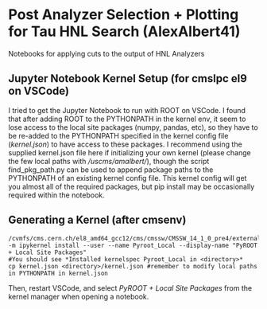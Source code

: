 # Post Analyzer Selection + Plotting for Tau HNL Search (AlexAlbert41)



Notebooks for applying cuts to the output of HNL Analyzers

Jupyter Notebook Kernel Setup (for cmslpc el9 on VSCode)
--------------
I tried to get the Jupyter Notebook to run with ROOT on VSCode. I found that after adding ROOT to the PYTHONPATH in the kernel env, it seem to lose access to the local site packages (numpy, pandas, etc), so they have to be re-added to the PYTHONPATH specified in the kernel config file (*kernel.json*) to have access to these packages. I recommend using the supplied kernel.json file here if initializing your own kernel (please change the few local paths with */uscms/amalbert/*), though the script find_pkg_path.py can be used to append package paths to the PYTHONPATH of an existing kernel config file. This kernel config will get you almost all of the required packages, but pip install may be occasionally required within the notebook.

Generating a Kernel (after cmsenv)
-------------

    /cvmfs/cms.cern.ch/el8_amd64_gcc12/cms/cmssw/CMSSW_14_1_0_pre4/external/el8_amd64_gcc12/bin/python3 -m ipykernel install --user --name Pyroot_Local --display-name "PyROOT + Local Site Packages"
    #You should see *Installed kernelspec Pyroot_Local in <directory>*
    cp kernel.json <directory>/kernel.json #remember to modify local paths in PYTHONPATH in kernel.json

Then, restart VSCode, and select *PyROOT + Local Site Packages* from the kernel manager when opening a notebook.
